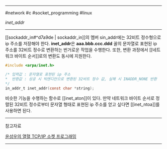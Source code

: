 
---

#network #c #socket_programming #linux

*inet_addr*

---

[[sockaddr_in#^d7a9de | sockaddr_in]]의 멤버 sin_addr에는 32비트 정수형으로 ip 주소를 저장해야 한다.  **inet_addr**은 **aaa.bbb.ccc.ddd** 꼴의 문자열로 표현된 ip 주소를  32비트 정수로 변환하는 번거로운 작업을 수행한다. 또한, 변환 과정에서 [[네트워크 바이트 순서]]로의 변환도 동시에 지원한다.

```C
#include <arpa/inet.h>

/* 입력값 : 문자열로 표현된 ip 주소
*  반환값 : 성공 시 빅엔디안으로 변환된 32비트 정수 값, 실해 시 INADDR_NONE 반환
*/
in_addr_t inet_addr(const char *string);
```

비슷한 기능을 수행하는 함수로 [[inet_aton]]이 있다.
만약 네트워크 바이트 순서로 정렬된 32비트 정수로부터 문자열 형태로 표현된 ip 주소를 얻고 싶다면 [[inet_ntoa]]를 사용하면 된다.

---

참고자료

[윤성우의 열혈 TCP/IP 소켓 프로그래밍](https://product.kyobobook.co.kr/detail/S000001589146)

---